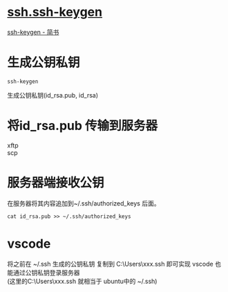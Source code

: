 # [ssh.ssh-keygen](readme.md)    
<a href="https://www.jianshu.com/p/dd053c18e5ee" target="_blank">ssh-keygen - 简书</a>      
  
# 生成公钥私钥    
```    
ssh-keygen    
```    
生成公钥私钥(id_rsa.pub, id_rsa)    
  
# 将id_rsa.pub 传输到服务器    
xftp  
scp  
  
# 服务器端接收公钥  
在服务器将其内容追加到~/.ssh/authorized_keys 后面。    
```    
cat id_rsa.pub >> ~/.ssh/authorized_keys    
```    
  
# vscode     
将之前在 ~/.ssh 生成的公钥私钥 复制到 C:\Users\xxx\.ssh 即可实现 vscode 也能通过公钥私钥登录服务器    
(这里的C:\Users\xxx\.ssh 就相当于 ubuntu中的 ~/.ssh)    
  
